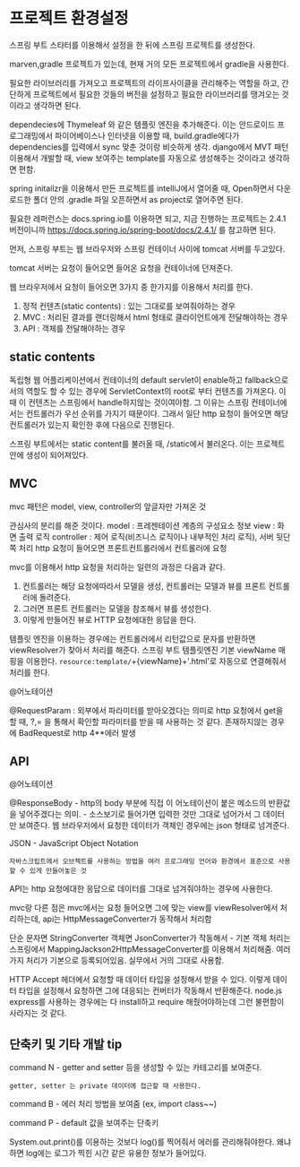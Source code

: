 <h1> 프로젝트 환경설정</h1>
스프링 부트 스타터를 이용해서 설정을 한 뒤에 스프링 프로젝트를 생성한다.

marven,gradle 프로젝트가 있는데, 현재 거의 모든 프로젝트에서 gradle을 사용한다.

필요한 라이브러리를 가져오고 프로젝트의 라이프사이클을 관리해주는 역할을 하고, 간단하게 프로젝트에서 필요한 것들의 버전을 설정하고 필요한 라이브러리를 땡겨오는 것이라고 생각하면 된다.

dependecies에 Thymeleaf 와 같은 템플릿 엔진을 추가해준다.
  이는 안드로이드 프로그래밍에서 파이어베이스나 인터넷을 이용할 때, build.gradle에다가 dependencies를 입력에서 sync 맞춘 것이랑 비슷하게 생각.
  django에서 MVT 패턴 이용해서 개발할 때, view 보여주는 template를 자동으로 생성해주는 것이라고 생각하면 편함.
  
spring initailzr을 이용해서 만든 프로젝트를 intelliJ에서 열어줄 때, Open하면서 다운로드한 폴더 안의 .gradle 파일 오픈하면서 as project로 열어주면 된다.

필요한 레퍼런스는 docs.spring.io를 이용하면 되고, 지금 진행하는 프로젝트는 2.4.1 버전이니까 https://docs.spring.io/spring-boot/docs/2.4.1/ 를 참고하면 된다.

먼저, 스프링 부트는 웹 브라우저와 스프링 컨테이너 사이에 tomcat 서버를 두고있다.

tomcat 서버는 요청이 들어오면 들어온 요청을 컨테이너에 던져준다. 

웹 브라우저에서 요청이 들어오면 3가지 중 한가지를 이용해서 처리를 한다.
1. 정적 컨텐츠(static contents) : 있는 그대로를 보여줘야하는 경우
2. MVC : 처리된 결과를 랜더링해서 html 형태로 클라이언트에게 전달해야하는 경우
3. API : 객체를 전달해야하는 경우

<h2>static contents</h2>
독립형 웹 어플리케이션에서 컨테이너의 default servlet이 enable하고 fallback으로서의 역할도 할 수 있는 경우에 ServletContext의 root로 부터 컨텐츠를 가져온다. 
이때 이 컨텐츠는 스프링에서 handle하지않는 것이여야함. 그 이유는 스프링 컨테이너에서는 컨트롤러가 우선 순위를 가지기 때문이다. 그래서 일단 http 요청이 들어오면 해당 컨트롤러가 있는지 확인한 후에 다음으로 진행된다.
 
스프링 부트에서는 static content를 불러올 때, /static에서 불러온다. 이는 프로젝트 안에 생성이 되어져있다.
 
<h2>MVC</h2>
mvc 패턴은 model, view, controller의 앞글자만 가져온 것

관심사의 분리를 해준 것이다.
model : 프레젠테이션 계층의 구성요소 정보
view : 화면 출력 로직
controller : 제어 로직(비즈니스 로직이나 내부적인 처리 로직), 서버 뒷단쪽 처리
http 요청이 들어오면 프론트컨트롤러에서 컨트롤러에 요청

mvc를 이용해서 http 요청을 처리하는 일련의 과정은 다음과 같다.
1. 컨트롤러는 해당 요청에따라서 모델을 생성, 컨트롤러는 모델과 뷰를 프론트 컨트롤러에 돌려준다.
2. 그러면 프론트 컨트롤러는 모델을 참조해서 뷰를 생성한다.
3. 이렇게 만들어진 뷰로 HTTP 요청에대한 응답을 한다.

템플릿 엔진을 이용하는 경우에는 컨트롤러에서 리턴값으로 문자를 반환하면 viewResolver가 찾아서 처리를 해준다.
스프링 부트 템플릿엔진 기본 viewName 매핑을 이용한다.
`resource:template/`+{viewName}+'.html'로 자동으로 연결해줘서 처리를 한다.


@어노테이션
  
  @RequestParam : 외부에서 파라미터를 받아오겠다는 의미로 http 요청에서 get을 할 때, ?,= 을 통해서 확인할 파라미터를 받을 때 사용하는 것 같다. 존재하지않는 경우에 BadRequest로 http 4**에러 발생
  

<h2>API</h2>
@어노테이션
  
  @ResponseBody - http의 body 부분에 직접 이 어노테이션이 붙은 메소드의 반환값을 넣어주겠다는 의미. - 소스보기로 들어가면 입력한 것만 그대로 넘어가서 그 데이터만 보여준다.
웹 브라우저에서 요청한 데이터가 객체인 경우에는 json 형태로 넘겨준다.

   JSON - JavaScript Object Notation
    
    자바스크립트에서 오브젝트를 사용하는 방법을 여러 프로그래밍 언어와 환경에서 표준으로 사용할 수 있게 만들어놓은 것
    
API는 http 요청에대한 응답으로 데이터를 그대로 넘겨줘야하는 경우에 사용한다.

mvc랑 다른 점은 mvc에서는 요청 들어오면 그에 맞는 view를 viewResolver에서 처리하는데,
api는 HttpMessageConverter가 동작해서 처리함

단순 문자면 StringConverter
객체면 JsonConverter가 작동해서 - 기본 객체 처리는 스프링에서 MappingJackson2HttpMessageConverter를 이용해서 처리해줌.
여러가지 처리가 기본으로 등록되어있음. 실무에서 거의 그대로 사용함.

HTTP Accept 헤더에서 요청할 때 데이터 타입을 설정해서 받을 수 있다.
이렇게 데이터 타입을 설정해서 요청하면 그에 대응되는 컨버터가 작동해서 반환해준다.
  node.js express를 사용하는 경우에는 다 install하고 require 해줬어야하는데 그런 불편함이 사라지는 것 같다.

<h2>단축키 및 기타 개발 tip</h2>
  command N - getter and setter 등을 생성할 수 있는 카테고리를 보여준다.
 
    getter, setter 는 private 데이터에 접근할 때 사용한다.
    
  command B - 에러 처리 방법을 보여줌 (ex, import class~~)
  
  command P - default 값을 보여주는 단축키
  
  System.out.print()를 이용하는 것보다 log()를 찍어줘서 에러를 관리해줘야한다. 왜냐하면 log에는 로그가 찍힌 시간 같은 유용한 정보가 들어있다.

